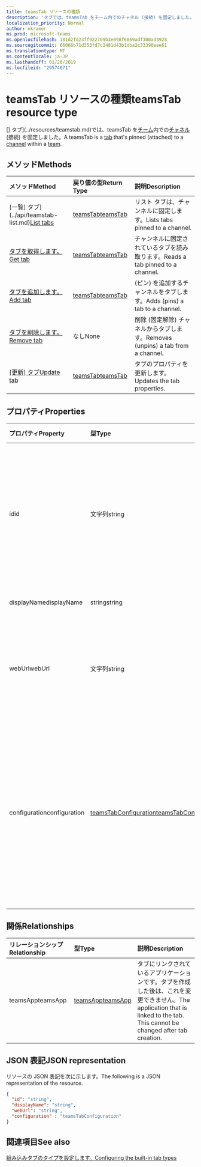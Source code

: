 ```yaml
---
title: teamsTab リソースの種類
description: 'タブでは、teamsTab をチーム内でのチャネル (接続) を固定しました。 '
localization_priority: Normal
author: nkramer
ms.prod: microsoft-teams
ms.openlocfilehash: 181d2fd23ff922709b3e098f6069adf300ad3928
ms.sourcegitcommit: 66066b71d353fd7c2481d43b1dba2c33390eee61
ms.translationtype: MT
ms.contentlocale: ja-JP
ms.lasthandoff: 01/26/2019
ms.locfileid: "29574671"
---
```

# <a name="teamstab-resource-type"></a><span data-ttu-id="180c4-103">teamsTab リソースの種類</span><span class="sxs-lookup"><span data-stu-id="180c4-103">teamsTab resource type</span></span>



<span data-ttu-id="180c4-104">[] タブ](../resources/teamstab.md)では、teamsTab を[チーム](team.md)内での[チャネル](channel.md)(接続) を固定しました。</span><span class="sxs-lookup"><span data-stu-id="180c4-104">A teamsTab is a [tab](../resources/teamstab.md) that's pinned (attached) to a [channel](channel.md) within a [team](team.md).</span></span> 

## <a name="methods"></a><span data-ttu-id="180c4-105">メソッド</span><span class="sxs-lookup"><span data-stu-id="180c4-105">Methods</span></span>

| <span data-ttu-id="180c4-106">メソッド</span><span class="sxs-lookup"><span data-stu-id="180c4-106">Method</span></span>       | <span data-ttu-id="180c4-107">戻り値の型</span><span class="sxs-lookup"><span data-stu-id="180c4-107">Return Type</span></span>  |<span data-ttu-id="180c4-108">説明</span><span class="sxs-lookup"><span data-stu-id="180c4-108">Description</span></span>|
|:---------------|:--------|:----------|
|<span data-ttu-id="180c4-109">[一覧] タブ](../api/teamstab-list.md)</span><span class="sxs-lookup"><span data-stu-id="180c4-109">[List tabs](../api/teamstab-list.md)</span></span> | [<span data-ttu-id="180c4-110">teamsTab</span><span class="sxs-lookup"><span data-stu-id="180c4-110">teamsTab</span></span>](teamstab.md) | <span data-ttu-id="180c4-111">リスト タブは、チャンネルに固定します。</span><span class="sxs-lookup"><span data-stu-id="180c4-111">Lists tabs pinned to a channel.</span></span>|
|[<span data-ttu-id="180c4-112">タブを取得します。</span><span class="sxs-lookup"><span data-stu-id="180c4-112">Get tab</span></span>](../api/teamstab-get.md) | [<span data-ttu-id="180c4-113">teamsTab</span><span class="sxs-lookup"><span data-stu-id="180c4-113">teamsTab</span></span>](teamstab.md) | <span data-ttu-id="180c4-114">チャンネルに固定されているタブを読み取ります。</span><span class="sxs-lookup"><span data-stu-id="180c4-114">Reads a tab pinned to a channel.</span></span>|
|[<span data-ttu-id="180c4-115">タブを追加します。</span><span class="sxs-lookup"><span data-stu-id="180c4-115">Add tab</span></span>](../api/teamstab-add.md) | [<span data-ttu-id="180c4-116">teamsTab</span><span class="sxs-lookup"><span data-stu-id="180c4-116">teamsTab</span></span>](teamstab.md) | <span data-ttu-id="180c4-117">(ピン) を追加するチャンネルをタブします。</span><span class="sxs-lookup"><span data-stu-id="180c4-117">Adds (pins) a tab to a channel.</span></span>|
|[<span data-ttu-id="180c4-118">タブを削除します。</span><span class="sxs-lookup"><span data-stu-id="180c4-118">Remove tab</span></span>](../api/teamstab-delete.md) | <span data-ttu-id="180c4-119">なし</span><span class="sxs-lookup"><span data-stu-id="180c4-119">None</span></span> | <span data-ttu-id="180c4-120">削除 (固定解除) チャネルからタブします。</span><span class="sxs-lookup"><span data-stu-id="180c4-120">Removes (unpins) a tab from a channel.</span></span>|
|<span data-ttu-id="180c4-121">[[更新] タブ](../api/teamstab-update.md)</span><span class="sxs-lookup"><span data-stu-id="180c4-121">[Update tab](../api/teamstab-update.md)</span></span> | [<span data-ttu-id="180c4-122">teamsTab</span><span class="sxs-lookup"><span data-stu-id="180c4-122">teamsTab</span></span>](teamstab.md) | <span data-ttu-id="180c4-123">タブのプロパティを更新します。</span><span class="sxs-lookup"><span data-stu-id="180c4-123">Updates the tab properties.</span></span>|


## <a name="properties"></a><span data-ttu-id="180c4-124">プロパティ</span><span class="sxs-lookup"><span data-stu-id="180c4-124">Properties</span></span>

|<span data-ttu-id="180c4-125">プロパティ</span><span class="sxs-lookup"><span data-stu-id="180c4-125">Property</span></span>|<span data-ttu-id="180c4-126">型</span><span class="sxs-lookup"><span data-stu-id="180c4-126">Type</span></span>|<span data-ttu-id="180c4-127">説明</span><span class="sxs-lookup"><span data-stu-id="180c4-127">Description</span></span>|
|:---------------|:--------|:----------|
|  <span data-ttu-id="180c4-128">id</span><span class="sxs-lookup"><span data-stu-id="180c4-128">id</span></span>              |   <span data-ttu-id="180c4-129">文字列</span><span class="sxs-lookup"><span data-stu-id="180c4-129">string</span></span>                  |  <span data-ttu-id="180c4-130">チャネル タブ読み取りのみの特定のインスタンスを一意に識別する識別子です。</span><span class="sxs-lookup"><span data-stu-id="180c4-130">Identifier that uniquely identifies a specific instance of a channel tab. Read only.</span></span>     |
|  <span data-ttu-id="180c4-131">displayName</span><span class="sxs-lookup"><span data-stu-id="180c4-131">displayName</span></span>            |   <span data-ttu-id="180c4-132">string</span><span class="sxs-lookup"><span data-stu-id="180c4-132">string</span></span>                  |  <span data-ttu-id="180c4-133">タブの名前です。</span><span class="sxs-lookup"><span data-stu-id="180c4-133">Name of the tab.</span></span>     |
|  <span data-ttu-id="180c4-134">webUrl</span><span class="sxs-lookup"><span data-stu-id="180c4-134">webUrl</span></span>          |   <span data-ttu-id="180c4-135">文字列</span><span class="sxs-lookup"><span data-stu-id="180c4-135">string</span></span>                  |  <span data-ttu-id="180c4-136">タブのインスタンスの高度なリンクの url です。</span><span class="sxs-lookup"><span data-stu-id="180c4-136">Deep link url of the tab instance.</span></span> <span data-ttu-id="180c4-137">読み取り専用です。</span><span class="sxs-lookup"><span data-stu-id="180c4-137">Read only.</span></span>     |
|  <span data-ttu-id="180c4-138">configuration</span><span class="sxs-lookup"><span data-stu-id="180c4-138">configuration</span></span>        |   [<span data-ttu-id="180c4-139">teamsTabConfiguration</span><span class="sxs-lookup"><span data-stu-id="180c4-139">teamsTabConfiguration</span></span>](teamstabconfiguration.md) |  <span data-ttu-id="180c4-140">タブに適用するカスタム設定のコンテナーです。タブでは、このプロパティが 1 回だけが構成されていると見なされます。</span><span class="sxs-lookup"><span data-stu-id="180c4-140">Container for custom settings applied to a tab. The tab is considered configured only once this property is set.</span></span>     |

## <a name="relationships"></a><span data-ttu-id="180c4-141">関係</span><span class="sxs-lookup"><span data-stu-id="180c4-141">Relationships</span></span>

| <span data-ttu-id="180c4-142">リレーションシップ</span><span class="sxs-lookup"><span data-stu-id="180c4-142">Relationship</span></span> | <span data-ttu-id="180c4-143">型</span><span class="sxs-lookup"><span data-stu-id="180c4-143">Type</span></span>   | <span data-ttu-id="180c4-144">説明</span><span class="sxs-lookup"><span data-stu-id="180c4-144">Description</span></span> |
|:---------------|:--------|:----------|
|<span data-ttu-id="180c4-145">teamsApp</span><span class="sxs-lookup"><span data-stu-id="180c4-145">teamsApp</span></span>|[<span data-ttu-id="180c4-146">teamsApp</span><span class="sxs-lookup"><span data-stu-id="180c4-146">teamsApp</span></span>](teamsapp.md) | <span data-ttu-id="180c4-147">タブにリンクされているアプリケーションです。タブを作成した後は、これを変更できません。</span><span class="sxs-lookup"><span data-stu-id="180c4-147">The application that is linked to the tab. This cannot be changed after tab creation.</span></span> |

## <a name="json-representation"></a><span data-ttu-id="180c4-148">JSON 表記</span><span class="sxs-lookup"><span data-stu-id="180c4-148">JSON representation</span></span>

<span data-ttu-id="180c4-149">リソースの JSON 表記を次に示します。</span><span class="sxs-lookup"><span data-stu-id="180c4-149">The following is a JSON representation of the resource.</span></span>


<!-- {
  "blockType": "resource",
  "baseType": "microsoft.graph.entity",
  "@odata.type": "microsoft.graph.teamsTab"
}-->

```json
{  
  "id": "string",
  "displayName": "string",
  "webUrl": "string",
  "configuration" : "teamsTabConfiguration"
}

```

<!-- uuid: 8fcb5dbc-d5aa-4681-8e31-b001d5168d79
2015-10-25 14:57:30 UTC -->
<!-- {
  "type": "#page.annotation",
  "description": "teamsTab resource",
  "keywords": "",
  "section": "documentation",
  "tocPath": ""
}-->

## <a name="see-also"></a><span data-ttu-id="180c4-150">関連項目</span><span class="sxs-lookup"><span data-stu-id="180c4-150">See also</span></span>

[<span data-ttu-id="180c4-151">組み込みタブのタイプを設定します。</span><span class="sxs-lookup"><span data-stu-id="180c4-151">Configuring the built-in tab types</span></span>](/graph/teams-configuring-builtin-tabs)
